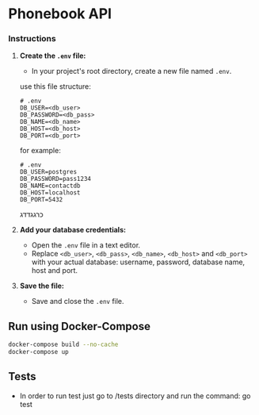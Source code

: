 # Phonebook API


### Instructions

1. **Create the `.env` file:**
   - In your project's root directory, create a new file named `.env`. 

   use this file structure:
    ```
    # .env
    DB_USER=<db_user>
    DB_PASSWORD=<db_pass>
    DB_NAME=<db_name>
    DB_HOST=<db_host>
    DB_PORT=<db_port>
    ```
    for example:
   ```
   # .env
   DB_USER=postgres
   DB_PASSWORD=pass1234
   DB_NAME=contactdb
   DB_HOST=localhost
   DB_PORT=5432
   ```
   כרגגדדג
2. **Add your database credentials:**
   - Open the `.env` file in a text editor.
   - Replace `<db_user>`, `<db_pass>`, `<db_name>`, `<db_host>` and `<db_port>`
     with your actual database: username, password, database name, host and port.

3. **Save the file:**
   - Save and close the `.env` file.


## Run using Docker-Compose

```bash
docker-compose build --no-cache
docker-compose up
```


## Tests
- In order to run test just go to /tests directory and run the command: go test
